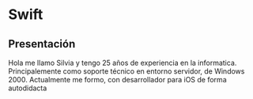 # Swift

## Presentación

Hola me llamo Silvia y tengo 25 años de experiencia en la informatica.
Principalemente como soporte técnico en entorno servidor, de Windows 2000.
Actualmente me formo, con desarrollador para iOS de forma autodidacta
